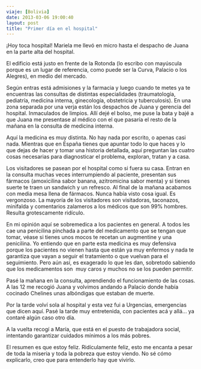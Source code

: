 ```yaml
---
viaje: [Bolivia]
date: 2013-03-06 19:00:40
layout: post
title: "Primer día en el hospital"
---
```

¡Hoy toca hospital! Mariela me llevó en micro hasta el despacho de Juana en la parte alta del hospital.

El edificio está justo en frente de la Rotonda (lo escribo con mayúscula porque es un lugar de referencia, como puede ser la Curva, Palacio o los Alegres), en medio del mercado.

Según entras está admisiones y la farmacia y luego cuando te metes ya te encuentras las consultas de distintas especialidades (traumatología, pediatría, medicina interna, ginecología, obstetricia y tuberculosis). En una zona separada por una verja están los despachos de Juana y gerencia del hospital. Inmaculados de limpios. Allí dejé el bolso, me puse la bata y bajé a que Juana me presentase al médico con el que pasaría el resto de la mañana en la consulta de medicina interna.

Aquí la medicina es muy distinta. No hay nada por escrito, o apenas casi nada. Mientras que en España tienes que apuntar todo lo que haces y lo que dejas de hacer y tomar una historia detallada, aquí preguntan las cuatro cosas necesarias para diagnosticar el problema, exploran, tratan y a casa.

Los visitadores se pasean por el hospital como si fuera su casa. Entran en la consulta muchas veces interrumpiendo al paciente, presentan sus fármacos (amoxicilina sabor banana, azitromicina sabor menta) y si tienes suerte te traen un sandwich y un refresco. Al final de la mañana acabamos con media mesa llena de fármacos. Nunca había visto cosa igual. Es vergonzoso. La mayoría de los visitadores son visitadoras, taconazos, minifalda y comentarios zalameros a los médicos que son 99% hombres. Resulta grotescamente ridículo.

En mi opinión aquí se sobremedica a los pacientes en general. A todos les cae una penicilina pinchada a parte del medicamento que se tengan que tomar, véase si tienes unos mocos te recetan un augmentine y una penicilina. Yo entiendo que en parte esta medicina es muy defensiva porque los pacientes no vienen hasta que están ya muy enfermos y nada te garantiza que vayan a seguir el tratamiento o que vuelvan para el seguimiento. Pero aún así, es exagerado lo que les dan, sobretodo sabiendo que los medicamentos son  muy caros y muchos no se los pueden permitir.

Pasé la mañana en la consulta, aprendiendo el funcionamiento de las cosas. A las 12 me recogió Juana y volvimos andando a Palacio donde había cocinado Chelines unas albóndigas que estaban de muerte.

Por la tarde volví sola al hospital y esta vez fui a Urgencias, emergencias que dicen aquí. Pasé la tarde muy entretenida, con pacientes acá y allá... ya contaré algún caso otro día.

A la vuelta recogí a María, que está en el puesto de trabajadora social, intentando garantizar cuidados mínimos a los más pobres.

El resumen es que estoy feliz. Ridículamente feliz, esto me encanta a pesar de toda la miseria y toda la pobreza que estoy viendo. No sé cómo explicarlo, creo que para entenderlo hay que vivirlo.